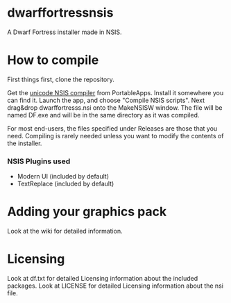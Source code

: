 dwarffortressnsis
=================
A Dwarf Fortress installer made in NSIS.

How to compile
==============
First things first, clone the repository.

Get the [unicode NSIS compiler](http://portableapps.com/apps/development/nsis_portable) from PortableApps. Install it somewhere you can find it. Launch the app, and choose "Compile NSIS scripts". Next drag&drop dwarffortresss.nsi onto the MakeNSISW window. The file will be named DF.exe and will be in the same directory as it was compiled.

For most end-users, the files specified under Releases are those that you need. Compiling is rarely needed unless you want to modify the contents of the installer.

### NSIS Plugins used
* Modern UI (included by default)
* TextReplace (included by default)

Adding your graphics pack
=========================
Look at the wiki for detailed information.

Licensing
=========
Look at df.txt for detailed Licensing information about the included packages.
Look at LICENSE for detailed Licensing information about the nsi file.
